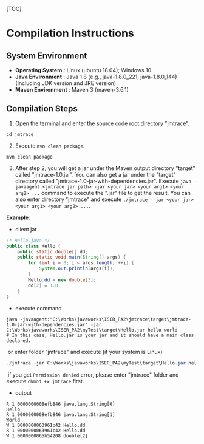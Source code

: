 [TOC]

# Compilation Instructions



## System Environment

* **Operating System** : Linux (ubuntu 18.04); Windows 10
* **Java Environment** : Java 1.8 (e.g., java-1.8.0_221, java-1.8.0_144) (Including JDK version and JRE version)
* **Maven Environment** : Maven 3 (maven-3.6.1)



## Compilation Steps

1. Open the terminal and enter the source code root directory "jmtrace".

```shell
cd jmtrace
```

2. Execute `mvn clean package`. 

```shell
mvn clean package
```

3. After step 2, you will get a jar under the Maven output directory "target" called "jmtrace-1.0.jar". You can also get a jar under the "target" directory called "jmtrace-1.0-jar-with-dependencies.jar". Execute `java -javaagent:<jmtrace jar path> -jar <your jar> <your arg1> <your arg2> ...` command to execute the ".jar" file to get the result. You can also enter directory "jmtrace" and execute `./jmtrace --jar <your jar> <your arg1> <your arg2> ...`.

**Example**:

* client jar

```java
/* Hello.java */
public class Hello {
    public static double[] dd;
    public static void main(String[] args) {
        for (int i = 0; i < args.length; ++i) {
            System.out.println(args[i]);
        }
        Hello.dd = new double[3];
        dd[2] = 1.0;
    }
}
```

* execute command

```shell
java -javaagent:"C:\Works\javaworks\ISER_PA2\jmtrace\target\jmtrace-1.0-jar-with-dependencies.jar" -jar C:\Works\javaworks\ISER_PA2\myTest\target\Hello.jar hello world
# In this case, Hello.jar is your jar and it should have a main class declared.
```

​	or enter folder "jmtrace" and execute (if your system is Linux)

```java
./jmtrace -jar C:\Works\javaworks\ISER_PA2\myTest\target\Hello.jar hello world
```

​	if you get `Permission denied` error, please enter "jmtrace" folder and execute `chmod +x jmtrace` first.

* output

```shell
R 1 0000000008efb846 java.lang.String[0]
Hello
R 1 0000000008efb846 java.lang.String[1]
World
W 1 0000000063961c42 Hello.dd
R 1 0000000063961c42 Hello.dd
W 1 0000000065b54208 double[2]
```
